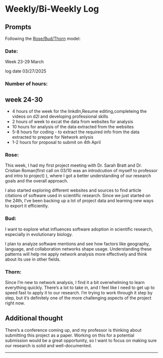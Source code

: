 # Weekly/Bi-Weekly Log

## Prompts
Following the [Rose/Bud/Thorn](https://www.panoramaed.com/blog/rose-bud-thorn-activity-and-worksheet#:~:text=%22Rose%2C%20Bud%2C%20Thorn%22%20is%20a%20mindful%20design%2D,day%2C%20week%2C%20or%20month.) model:

### Date:
Week 23-29 March

log date 03/27/2025


### Number of hours:

## week 24-30

- 4 hours of the week for the linkdln,Resume editing,completeing the videos on d2l and developing professional skills
- 2 hours of week to excat the data from websites for analysis
- 10 hours for analysis of the data extracted from the websites
- 5-8 hours for coding - to extract the required info from the data extracted to prepare for Network anlysis
- 1-2 hours for proposal to submit on 4th April


### Rose:
This week, I had my first project meeting with Dr. Sarah Bratt and Dr. Cristian Roman(first call on 03/10 was an introdcution of myself to professor and intro to project) ), where I got a better understanding of our research goals and the overall approach.

I also started exploring different websites and sources to find article citations of software used in scientific research. Since we just started on the 24th, I’ve been backing up a lot of project data and learning new ways to export it efficiently.

### Bud:
I want to explore what influences software adoption in scientific research, especially in evolutionary biology.

I plan to analyze software mentions and see how factors like geography, language, and collaboration networks shape usage. Understanding these patterns will help me apply network analysis more effectively and think about its use in other fields.

### Thorn:
Since I’m new to network analysis, I find it a bit overwhelming to learn everything quickly. There’s a lot to take in, and I feel like I need to get up to speed fast to apply it to our research. I’m trying to work through it step by step, but it’s definitely one of the more challenging aspects of the project right now.

## Additional thought
There’s a conference coming up, and my professor is thinking about submitting this project as a paper. Working on this for a potential submission would be a great opportunity, so I want to focus on making sure our research is solid and well-documented.

---

